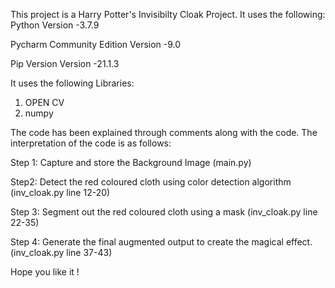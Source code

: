 This project is a Harry Potter's Invisibilty Cloak Project.
It uses the following:
Python                       Version  -3.7.9

Pycharm Community Edition    Version  -9.0

Pip Version                  Version  -21.1.3

It uses the following Libraries: 
1. OPEN CV
2. numpy

The code has been explained through comments along with the code.
The interpretation of the code is as follows:

Step 1:
Capture and store the Background Image (main.py)

Step2:
Detect the red coloured cloth using color detection algorithm (inv_cloak.py line 12-20)

Step 3:
Segment out the red coloured cloth using a mask (inv_cloak.py line 22-35)

Step 4:
Generate the final augmented output to create the magical effect.(inv_cloak.py line 37-43)

Hope you like it !
